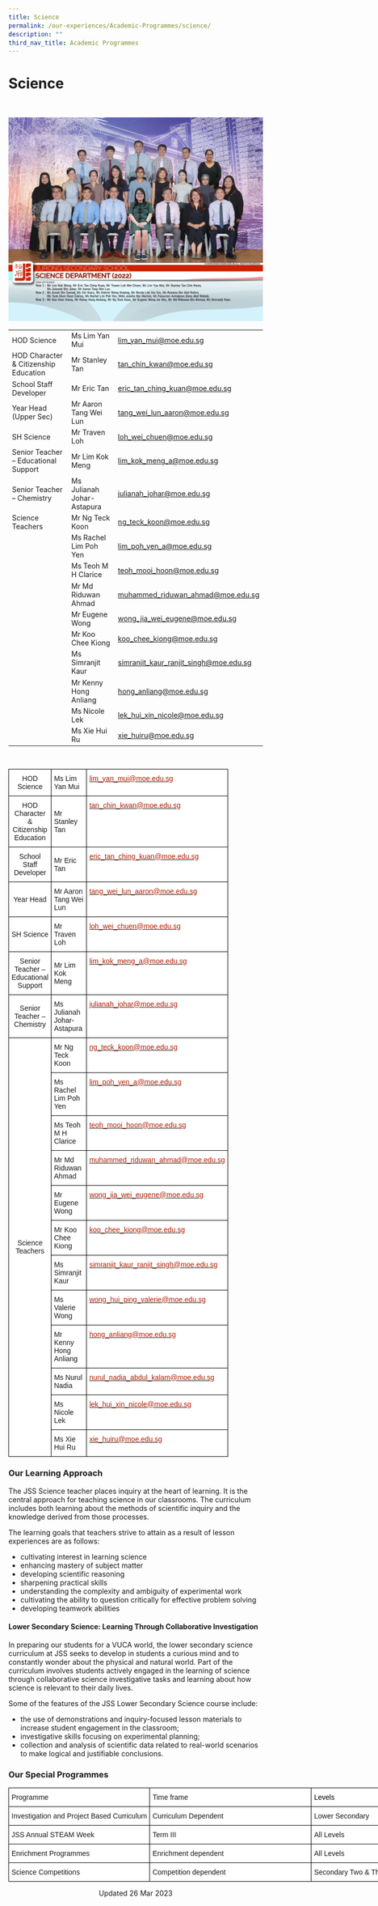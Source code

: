 ```yaml
---
title: Science
permalink: /our-experiences/Academic-Programmes/science/
description: ""
third_nav_title: Academic Programmes
---
```

# Science
<br>

![](/images/js_Science%20Department%204.jpg)

|  |  |  |
| -------- | -------- | -------- |
| HOD Science    | Ms Lim Yan Mui   | [lim\_yan\_mui@moe.edu.sg](mailto:lim_yan_mui@moe.edu.sg)   |
| HOD Character & Citizenship Education  | Mr Stanley Tan    | [tan\_chin\_kwan@moe.edu.sg](mailto:tan_chin_kwan@moe.edu.sg)    |
| School Staff Developer     | Mr Eric Tan   | [eric\_tan\_ching\_kuan@moe.edu.sg](mailto:eric_tan_ching_kuan@moe.edu.sg)    |
| Year Head (Upper Sec)  | Mr Aaron Tang Wei Lun   | [tang\_wei\_lun\_aaron@moe.edu.sg](mailto:tang_wei_lun_aaron@moe.edu.sg)     |
| SH Science    | Mr Traven Loh   | [loh\_wei\_chuen@moe.edu.sg](mailto:loh_wei_chuen@moe.edu.sg)   |
| Senior Teacher – Educational Support     | Mr Lim Kok Meng    | [lim\_kok\_meng\_a@moe.edu.sg](mailto:lim_kok_meng_a@moe.edu.sg)    |
| Senior Teacher – Chemistry     | Ms Julianah Johar-Astapura    | [julianah\_johar@moe.edu.sg](mailto:julianah_johar@moe.edu.sg)   |
| Science Teachers    | Mr Ng Teck Koon    | [ng\_teck\_koon@moe.edu.sg](mailto:ng_teck_koon@moe.edu.sg)    |
|     | Ms Rachel Lim Poh Yen    |[lim\_poh\_yen\_a@moe.edu.sg](mailto:lim_poh_yen@moe.edu.sg)   |
|     | Ms Teoh M H Clarice   | [teoh\_mooi\_hoon@moe.edu.sg](mailto:teoh_mooi_hoon@moe.edu.sg)     |
|    | Mr Md Riduwan Ahmad    | [muhammed\_riduwan\_ahmad@moe.edu.sg](mailto:muhammed_riduwan_ahmad@moe.edu.sg)    |
|    | Mr Eugene Wong    | [wong\_jia\_wei\_eugene@moe.edu.sg](mailto:wong_jia_wei@moe.edu.sg)   |
|      | Mr Koo Chee Kiong    | [koo\_chee\_kiong@moe.edu.sg](mailto:koo_chee_kiong@moe.edu.sg)    |
|     | Ms Simranjit Kaur    | [simranjit\_kaur\_ranjit\_singh@moe.edu.sg](mailto:simranjit_kaur_ranjit_singh@moe.edu.sg)    |
|     | Mr Kenny Hong Anliang     | [hong\_anliang@moe.edu.sg](mailto:hong_anliang@moe.edu.sg)     |
|     | Ms Nicole Lek   | [lek\_hui\_xin\_nicole@moe.edu.sg](mailto:lek_hui_xin_nicole@moe.edu.sg)   |
|   | Ms Xie Hui Ru     | [xie\_huiru@moe.edu.sg](mailto:xie_huiru@moe.edu.sg)    |

<br>
<style type="text/css">
.tg  {border-collapse:collapse;border-spacing:0;}
.tg td{border-color:black;border-style:solid;border-width:1px;font-family:Arial, sans-serif;font-size:12px;
  overflow:hidden;padding:10px 5px;word-break:normal;}
.tg th{border-color:black;border-style:solid;border-width:1px;font-family:Arial, sans-serif;font-size:12px;
  font-weight:normal;overflow:hidden;padding:10px 5px;word-break:normal;}
.tg .tg-f4yw{background-color:#FFF;text-align:center;vertical-align:middle}
.tg .tg-zr06{background-color:#FFF;text-align:left;vertical-align:middle}
.tg .tg-lm8h{background-color:#FFF;color:#B21D00;text-align:left;vertical-align:top}
</style>
<table class="tg" style="undefined;table-layout: fixed; width: 700px">
<colgroup>
<col style="width: 70px">
<col style="width: 70px">
<col style="width: 70px">
</colgroup>
<thead>
  <tr>
    <th class="tg-f4yw">HOD Science</th>
    <th class="tg-zr06">Ms Lim Yan Mui</th>
    <th class="tg-lm8h"><a href="mailto:lim_yan_mui@moe.edu.sg"><span style="text-decoration:none;color:#B21D00">lim_yan_mui@moe.edu.sg</span></a></th>
  </tr>
</thead>
<tbody>
  <tr>
    <td class="tg-f4yw">HOD Character &amp; Citizenship Education</td>
    <td class="tg-zr06">Mr Stanley Tan</td>
    <td class="tg-lm8h"><a href="mailto:tan_chin_kwan@moe.edu.sg"><span style="text-decoration:none;color:#B21D00">tan_chin_kwan@moe.edu.sg</span></a></td>
  </tr>
  <tr>
    <td class="tg-f4yw">School Staff Developer</td>
    <td class="tg-zr06">Mr Eric Tan</td>
    <td class="tg-lm8h"><a href="mailto:eric_tan_ching_kuan@moe.edu.sg"><span style="text-decoration:none;color:#B21D00">eric_tan_ching_kuan@moe.edu.sg</span></a></td>
  </tr>
  <tr>
    <td class="tg-f4yw">Year Head</td>
    <td class="tg-zr06">Mr Aaron Tang Wei Lun</td>
    <td class="tg-lm8h"><a href="mailto:tang_wei_lun_aaron@moe.edu.sg"><span style="text-decoration:none;color:#B21D00">tang_wei_lun_aaron@moe.edu.sg</span></a></td>
  </tr>
  <tr>
    <td class="tg-f4yw">SH Science</td>
    <td class="tg-zr06">Mr Traven Loh</td>
    <td class="tg-lm8h"><a href="mailto:loh_wei_chuen@moe.edu.sg"><span style="text-decoration:none;color:#B21D00">loh_wei_chuen@moe.edu.sg</span></a></td>
  </tr>
  <tr>
    <td class="tg-f4yw">Senior Teacher – Educational Support</td>
    <td class="tg-zr06">Mr Lim Kok Meng</td>
    <td class="tg-lm8h"><a href="mailto:lim_kok_meng_a@moe.edu.sg"><span style="text-decoration:none;color:#B21D00">lim_kok_meng_a@moe.edu.sg</span></a></td>
  </tr>
  <tr>
    <td class="tg-f4yw">Senior Teacher – Chemistry</td>
    <td class="tg-zr06">Ms Julianah Johar-Astapura</td>
    <td class="tg-lm8h"><a href="mailto:julianah_johar@moe.edu.sg"><span style="text-decoration:none;color:#B21D00">julianah_johar@moe.edu.sg</span></a></td>
  </tr>
  <tr>
    <td class="tg-f4yw" rowspan="14">Science Teachers</td>
    <td class="tg-zr06">Mr Ng Teck Koon</td>
    <td class="tg-lm8h"><a href="mailto:ng_teck_koon@moe.edu.sg"><span style="text-decoration:none;color:#B21D00">ng_teck_koon@moe.edu.sg</span></a></td>
  </tr>
  <tr>
    <td class="tg-zr06">Ms Rachel Lim Poh Yen</td>
    <td class="tg-lm8h"><a href="mailto:lim_poh_yen@moe.edu.sg"><span style="text-decoration:none;color:#B21D00">lim_poh_yen_a@moe.edu.sg</span></a></td>
  </tr>
  <tr>
    <td class="tg-zr06">Ms Teoh M H Clarice</td>
    <td class="tg-lm8h"><a href="mailto:teoh_mooi_hoon@moe.edu.sg"><span style="text-decoration:none;color:#B21D00">teoh_mooi_hoon@moe.edu.sg</span></a></td>
  </tr>
  <tr>
    <td class="tg-zr06">Mr Md Riduwan Ahmad</td>
    <td class="tg-lm8h"><a href="mailto:muhammed_riduwan_ahmad@moe.edu.sg"><span style="text-decoration:none;color:#B21D00">muhammed_riduwan_ahmad@moe.edu.sg</span></a></td>
  </tr>
  <tr>
    <td class="tg-zr06">Mr Eugene Wong</td>
    <td class="tg-lm8h"><a href="mailto:wong_jia_wei@moe.edu.sg"><span style="text-decoration:none;color:#B21D00">wong_jia_wei_eugene@moe.edu.sg</span></a></td>
  </tr>
  <tr>
    <td class="tg-zr06">Mr Koo Chee Kiong</td>
    <td class="tg-lm8h"><a href="mailto:koo_chee_kiong@moe.edu.sg"><span style="text-decoration:none;color:#B21D00">koo_chee_kiong@moe.edu.sg</span></a></td>
  </tr>
  <tr>
    <td class="tg-zr06">Ms Simranjit Kaur</td>
    <td class="tg-lm8h"><a href="mailto:simranjit_kaur_ranjit_singh@moe.edu.sg"><span style="text-decoration:none;color:#B21D00">simranjit_kaur_ranjit_singh@moe.edu.sg</span></a></td>
  </tr>
  <tr>
    <td class="tg-zr06">Ms Valerie Wong</td>
    <td class="tg-lm8h"><a href="mailto:wong_hui_ping_valerie@moe.edu.sg"><span style="text-decoration:none;color:#B21D00">wong_hui_ping_valerie@moe.edu.sg</span></a></td>
  </tr>
  <tr>
    <td class="tg-zr06">Mr Kenny Hong Anliang</td>
    <td class="tg-lm8h"><a href="mailto:hong_anliang@moe.edu.sg"><span style="text-decoration:none;color:#B21D00">hong_anliang@moe.edu.sg</span></a></td>
  </tr>
  <tr>
    <td class="tg-zr06">Ms Nurul Nadia</td>
    <td class="tg-lm8h"><a href="mailto:nurul_nadia_abdul_kalam@moe.edu.sg"><span style="text-decoration:none;color:#B21D00">nurul_nadia_abdul_kalam@moe.edu.sg</span></a></td>
  </tr>
  <tr>
    <td class="tg-zr06">Ms Nicole Lek</td>
    <td class="tg-lm8h"><a href="mailto:lek_hui_xin_nicole@moe.edu.sg"><span style="text-decoration:none;color:#B21D00">lek_hui_xin_nicole@moe.edu.sg</span></a></td>
  </tr>
  <tr>
    <td class="tg-zr06">Ms Xie Hui Ru</td>
    <td class="tg-lm8h"><a href="mailto:xie_huiru@moe.edu.sg"><span style="text-decoration:none;color:#B21D00">xie_huiru@moe.edu.sg</span></a></td>
  </tr>
</tbody>
</table>

### Our Learning Approach


The JSS Science teacher places inquiry at the heart of learning. It is the central approach for teaching science in our classrooms. The curriculum includes both learning about the methods of scientific inquiry and the knowledge derived from those processes.

  

The learning goals that teachers strive to attain as a result of lesson experiences are as follows:

*   cultivating interest in learning science
*   enhancing mastery of subject matter
*   developing scientific reasoning
*   sharpening practical skills
*   understanding the complexity and ambiguity of experimental work
*   cultivating the ability to question critically for effective problem solving
*   developing teamwork abilities

#### Lower Secondary Science: Learning Through Collaborative Investigation


In preparing our students for a VUCA world, the lower secondary science curriculum at JSS seeks to develop in students a curious mind and to constantly wonder about the physical and natural world. Part of the curriculum involves students actively engaged in the learning of science through collaborative science investigative tasks and learning about how science is relevant to their daily lives.

  

Some of the features of the JSS Lower Secondary Science course include:

*   the use of demonstrations and inquiry-focused lesson materials to increase student engagement in the classroom;
*   investigative skills focusing on experimental planning;
*   collection and analysis of scientific data related to real-world scenarios to make logical and justifiable conclusions.

### Our Special Programmes

<style type="text/css">
.tg  {border-collapse:collapse;border-spacing:0;}
.tg td{border-color:black;border-style:solid;border-width:1px;font-family:Arial, sans-serif;font-size:14px;
  overflow:hidden;padding:10px 5px;word-break:normal;}
.tg th{border-color:black;border-style:solid;border-width:1px;font-family:Arial, sans-serif;font-size:14px;
  font-weight:normal;overflow:hidden;padding:10px 5px;word-break:normal;}
.tg .tg-zr06{background-color:#FFF;text-align:left;vertical-align:middle}
.tg .tg-1bbm{background-color:#FFF;color:#000000;text-align:left;vertical-align:middle}
</style>
<table class="tg" style="undefined;table-layout: fixed; width: 970px">
<colgroup>
<col style="width: 198 px">
<col style="width: 320px">
<col style="width: 320px">
</colgroup>
<thead>
  <tr>
    <th class="tg-zr06">Programme</th>
    <th class="tg-zr06">Time frame</th>
    <th class="tg-1bbm">Levels</th>
  </tr>
</thead>
<tbody>
  <tr>
    <td class="tg-zr06">Investigation and Project Based Curriculum</td>
    <td class="tg-zr06">Curriculum Dependent</td>
    <td class="tg-zr06">Lower Secondary</td>
  </tr>
  <tr>
    <td class="tg-zr06">JSS Annual STEAM Week</td>
    <td class="tg-zr06">Term III</td>
    <td class="tg-zr06">All Levels</td>
  </tr>
  <tr>
    <td class="tg-zr06">Enrichment Programmes</td>
    <td class="tg-zr06">Enrichment dependent</td>
    <td class="tg-zr06">All Levels</td>
  </tr>
  <tr>
    <td class="tg-zr06">Science Competitions</td>
    <td class="tg-zr06">Competition dependent</td>
    <td class="tg-zr06">Secondary Two &amp; Three</td>
  </tr>
</tbody>
</table>

<center> Updated 26 Mar 2023 </center>